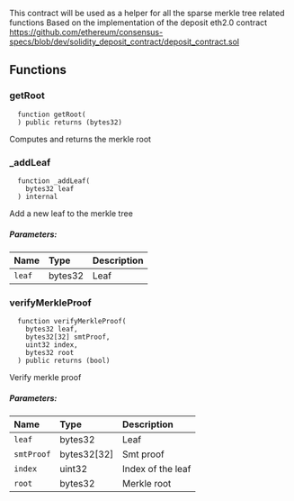 This contract will be used as a helper for all the sparse merkle tree related functions
Based on the implementation of the deposit eth2.0 contract https://github.com/ethereum/consensus-specs/blob/dev/solidity_deposit_contract/deposit_contract.sol


## Functions
### getRoot
```solidity
  function getRoot(
  ) public returns (bytes32)
```
Computes and returns the merkle root



### _addLeaf
```solidity
  function _addLeaf(
    bytes32 leaf
  ) internal
```
Add a new leaf to the merkle tree


##### Parameters:
| Name | Type | Description                                                          |
| :--- | :--- | :------------------------------------------------------------------- |
|`leaf` | bytes32 | Leaf

### verifyMerkleProof
```solidity
  function verifyMerkleProof(
    bytes32 leaf,
    bytes32[32] smtProof,
    uint32 index,
    bytes32 root
  ) public returns (bool)
```
Verify merkle proof


##### Parameters:
| Name | Type | Description                                                          |
| :--- | :--- | :------------------------------------------------------------------- |
|`leaf` | bytes32 | Leaf
|`smtProof` | bytes32[32] | Smt proof
|`index` | uint32 | Index of the leaf
|`root` | bytes32 | Merkle root

